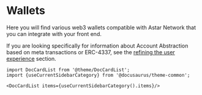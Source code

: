 # Wallets

Here you will find various web3 wallets compatible with Astar Network that you can integrate with your front end.

If you are looking specifically for information about Account Abstraction based on meta transactions or ERC-4337, see the [refining the user experience](/docs/build/integrations/account-abstraction/) section.

```mdx-code-block
import DocCardList from '@theme/DocCardList';
import {useCurrentSidebarCategory} from '@docusaurus/theme-common';

<DocCardList items={useCurrentSidebarCategory().items}/>
```